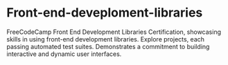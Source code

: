 # Front-end-deveploment-libraries
FreeCodeCamp Front End Development Libraries Certification, showcasing skills in using front-end development libraries. Explore projects, each passing automated test suites. Demonstrates a commitment to building interactive and dynamic user interfaces.
